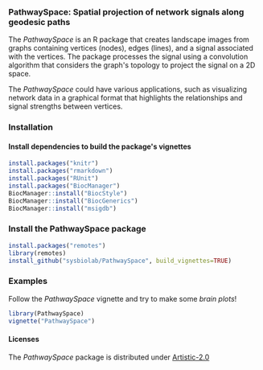 ### PathwaySpace: Spatial projection of network signals along geodesic paths

The *PathwaySpace* is an R package that creates landscape images from graphs containing vertices (nodes), edges (lines), and a signal associated with the vertices. The package processes the signal using a convolution algorithm that considers the graph's topology to project the signal on a 2D space. 

The *PathwaySpace* could have various applications, such as visualizing network data in a graphical format that highlights the relationships and signal strengths between vertices. 


### Installation

#### Install dependencies to build the package's vignettes

```r
install.packages("knitr")
install.packages("rmarkdown")
install.packages("RUnit")
install.packages("BiocManager")
BiocManager::install("BiocStyle")
BiocManager::install("BiocGenerics")
BiocManager::install("msigdb")
```

### Install the PathwaySpace package

```r
install.packages("remotes")
library(remotes)
install_github("sysbiolab/PathwaySpace", build_vignettes=TRUE)
```

### Examples

Follow the *PathwaySpace* vignette and try to make some *brain plots*!

```r
library(PathwaySpace)
vignette("PathwaySpace")
```

#### Licenses

The *PathwaySpace* package is distributed under [Artistic-2.0](https://www.r-project.org/Licenses/Artistic-2.0)
